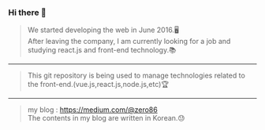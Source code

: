 ### Hi there 👋

> We started developing the web in June 2016.🖥️ <br>
> After leaving the company, I am currently looking for a job and studying react.js and front-end technology.📚

--- 

> This git repository is being used to manage technologies related to the front-end.(vue.js,react.js,node.js,etc)🏆

---

> my blog : https://medium.com/@zero86 <br>
> The contents in my blog are written in Korean.😓

<!--
**katanazero86/katanazero86** is a ✨ _special_ ✨ repository because its `README.md` (this file) appears on your GitHub profile.

Here are some ideas to get you started:

- 🔭 I’m currently working on ...
- 🌱 I’m currently learning ...
- 👯 I’m looking to collaborate on ...
- 🤔 I’m looking for help with ...
- 💬 Ask me about ...
- 📫 How to reach me: ...
- 😄 Pronouns: ...
- ⚡ Fun fact: ...
-->

